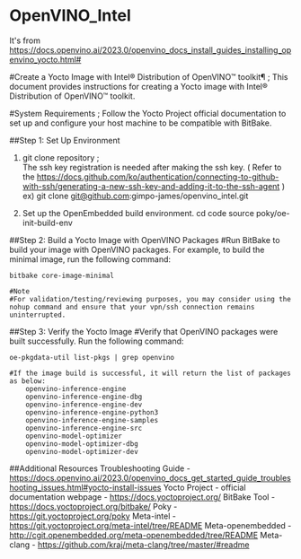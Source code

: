 # OpenVINO_Intel 
 It's from https://docs.openvino.ai/2023.0/openvino_docs_install_guides_installing_openvino_yocto.html#


#Create a Yocto Image with Intel® Distribution of OpenVINO™ toolkit¶
  ; This document provides instructions for creating a Yocto image with Intel® Distribution of OpenVINO™ toolkit.

#System Requirements
  ; Follow the Yocto Project official documentation to set up and configure your host machine to be compatible with BitBake.

##Step 1: Set Up Environment
   1. git clone repository ;  
       The ssh key registration is needed after making the ssh key. ( Refer to the  https://docs.github.com/ko/authentication/connecting-to-github-with-ssh/generating-a-new-ssh-key-and-adding-it-to-the-ssh-agent  )  
       ex)  git clone git@github.com:gimpo-james/openvino_intel.git

   2. Set up the OpenEmbedded build environment.
       cd code 
       source poky/oe-init-build-env

##Step 2: Build a Yocto Image with OpenVINO Packages
    #Run BitBake to build your image with OpenVINO packages. For example, to build the minimal image, run the following command:

    bitbake core-image-minimal

    #Note
    #For validation/testing/reviewing purposes, you may consider using the nohup command and ensure that your vpn/ssh connection remains uninterrupted.

##Step 3: Verify the Yocto Image
    #Verify that OpenVINO packages were built successfully. Run the following command:

    oe-pkgdata-util list-pkgs | grep openvino

    #If the image build is successful, it will return the list of packages as below:
        openvino-inference-engine
        openvino-inference-engine-dbg
        openvino-inference-engine-dev
        openvino-inference-engine-python3
        openvino-inference-engine-samples
        openvino-inference-engine-src
        openvino-model-optimizer
        openvino-model-optimizer-dbg
        openvino-model-optimizer-dev

##Additional Resources
    Troubleshooting Guide -https://docs.openvino.ai/2023.0/openvino_docs_get_started_guide_troubleshooting_issues.html#yocto-install-issues
    Yocto Project - official documentation webpage - https://docs.yoctoproject.org/
    BitBake Tool - https://docs.yoctoproject.org/bitbake/
    Poky - https://git.yoctoproject.org/poky
    Meta-intel - https://git.yoctoproject.org/meta-intel/tree/README
    Meta-openembedded - http://cgit.openembedded.org/meta-openembedded/tree/README
    Meta-clang - https://github.com/kraj/meta-clang/tree/master/#readme

